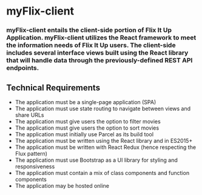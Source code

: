 # myFlix-client

### myFlix-client entails the client-side portion of Flix It Up Application. myFlix-client utilizes the React framework to meet the information needs of Flix It Up users. The client-side includes several interface views built using the React library that will handle data through the previously-defined REST API endpoints.

## Technical Requirements


* The application must be a single-page application (SPA)
* The application must use state routing to navigate between views and share URLs
* The application must give users the option to filter movies
* The application must give users the option to sort movies
* The application must initially use Parcel as its build tool
* The application must be written using the React library and in ES2015+
* The application must be written with React Redux (hence respecting the Flux pattern)
* The application must use Bootstrap as a UI library for styling and responsiveness
* The application must contain a mix of class components and function components
* The application may be hosted online
